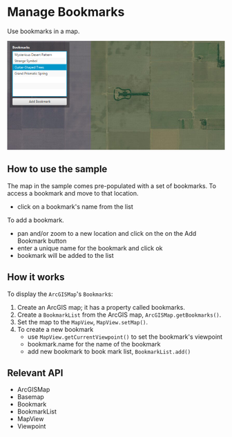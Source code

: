 # Manage Bookmarks

Use bookmarks in a map.

![](ManageBookmarks.png)

## How to use the sample

The map in the sample comes pre-populated with a set of bookmarks.
  To access a bookmark and move to that location.
  - click on a bookmark's name from the list

To add a bookmark.
  - pan and/or zoom to a new location and click on the on the Add Bookmark button
  - enter a unique name for the bookmark and click ok
  - bookmark will be added to the list

## How it works

To display the `ArcGISMap`'s `Bookmark`s:

1. Create an ArcGIS map; it has a property called bookmarks.
2. Create a `BookmarkList` from the ArcGIS map, `ArcGISMap.getBookmarks()`.
3. Set the map to the `MapView`, `MapView.setMap()`.
4. To create a new bookmark
    * use `MapView.getCurrentViewpoint()` to set the bookmark's viewpoint
    * bookmark.name for the name of the bookmark
    * add new bookmark to book mark list, `BookmarkList.add()`

## Relevant API

* ArcGISMap
* Basemap
* Bookmark
* BookmarkList
* MapView
* Viewpoint
